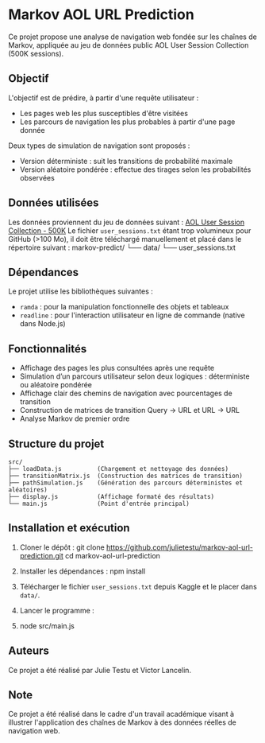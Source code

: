 # Markov AOL URL Prediction
Ce projet propose une analyse de navigation web fondée sur les chaînes de Markov, appliquée au jeu de données public AOL User Session Collection (500K sessions).

## Objectif
L'objectif est de prédire, à partir d'une requête utilisateur :
- Les pages web les plus susceptibles d'être visitées
- Les parcours de navigation les plus probables à partir d'une page donnée

Deux types de simulation de navigation sont proposés :
- Version déterministe : suit les transitions de probabilité maximale
- Version aléatoire pondérée : effectue des tirages selon les probabilités observées

## Données utilisées
Les données proviennent du jeu de données suivant :
[AOL User Session Collection - 500K](https://www.kaggle.com/datasets/dineshydv/aol-user-session-collection-500k)
Le fichier `user_sessions.txt` étant trop volumineux pour GitHub (>100 Mo), il doit être téléchargé manuellement et placé dans le répertoire suivant :
markov-predict/
└── data/
└── user_sessions.txt


## Dépendances
Le projet utilise les bibliothèques suivantes :
- `ramda` : pour la manipulation fonctionnelle des objets et tableaux
- `readline` : pour l'interaction utilisateur en ligne de commande (native dans Node.js)

## Fonctionnalités

- Affichage des pages les plus consultées après une requête
- Simulation d’un parcours utilisateur selon deux logiques : déterministe ou aléatoire pondérée
- Affichage clair des chemins de navigation avec pourcentages de transition
- Construction de matrices de transition Query → URL et URL → URL
- Analyse Markov de premier ordre

## Structure du projet
```
src/
├── loadData.js          (Chargement et nettoyage des données)
├── transitionMatrix.js  (Construction des matrices de transition)
├── pathSimulation.js    (Génération des parcours déterministes et aléatoires)
├── display.js           (Affichage formaté des résultats)
└── main.js              (Point d'entrée principal)
```



## Installation et exécution

1. Cloner le dépôt :
git clone https://github.com/julietestu/markov-aol-url-prediction.git
cd markov-aol-url-prediction

2. Installer les dépendances :
npm install

3. Télécharger le fichier `user_sessions.txt` depuis Kaggle et le placer dans `data/`.

4. Lancer le programme :
5. node src/main.js


## Auteurs
Ce projet a été réalisé par Julie Testu et Victor Lancelin. 

## Note
Ce projet a été réalisé dans le cadre d'un travail académique visant à illustrer l'application des chaînes de Markov à des données réelles de navigation web.




